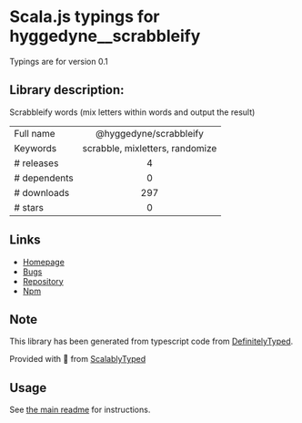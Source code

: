 
# Scala.js typings for hyggedyne__scrabbleify

Typings are for version 0.1

## Library description:
Scrabbleify words (mix letters within words and output the result)

|                    |                 |
| ------------------ | :-------------: |
| Full name          | @hyggedyne/scrabbleify |
| Keywords           | scrabble, mixletters, randomize |
| # releases         | 4 |
| # dependents       | 0 |
| # downloads        | 297 |
| # stars            | 0 |

## Links
- [Homepage](https://github.com/relativityboy/scrabbleify#readme)
- [Bugs](https://github.com/relativityboy/scrabbleify/issues)
- [Repository](https://github.com/relativityboy/scrabbleify)
- [Npm](https://www.npmjs.com/package/%40hyggedyne%2Fscrabbleify)
    


## Note
This library has been generated from typescript code from [DefinitelyTyped](https://definitelytyped.org).

Provided with :purple_heart: from [ScalablyTyped](https://github.com/oyvindberg/ScalablyTyped)

## Usage
See [the main readme](../../readme.md) for instructions.


